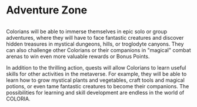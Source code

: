 # Adventure Zone

<figure><img src="../../../fr/.gitbook/assets/tontontac_A_place_for_brave_adventurers_who_seek_to_explore_dis_eb1237e1-f85b-4649-973c-035f6372f05c.png" alt=""><figcaption></figcaption></figure>

Colorians will be able to immerse themselves in epic solo or group adventures, where they will have to face fantastic creatures and discover hidden treasures in mystical dungeons, hills, or troglodyte canyons. They can also challenge other Colorians or their companions in "magical" combat arenas to win even more valuable rewards or Bonus Points.

In addition to the thrilling action, quests will allow Colorians to learn useful skills for other activities in the metaverse. For example, they will be able to learn how to grow mystical plants and vegetables, craft tools and magical potions, or even tame fantastic creatures to become their companions. The possibilities for learning and skill development are endless in the world of COLORIA.
